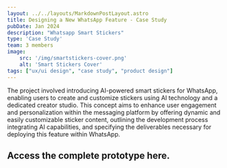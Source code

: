 ```yaml
---
layout: ../../layouts/MarkdownPostLayout.astro
title: Designing a New WhatsApp Feature - Case Study
pubDate: Jan 2024
description: "Whatsapp Smart Stickers"
type: 'Case Study'
team: 3 members
image:
    src: '/img/smartstickers-cover.png'
    alt: 'Smart Stickers Cover'
tags: ["ux/ui design", "case study", "product design"]
---
```

The project involved introducing AI-powered smart stickers for WhatsApp, enabling users to create and customize stickers using AI technology and a dedicated creator studio. This concept aims to enhance user engagement and personalization within the messaging platform by offering dynamic and easily customizable sticker content, outlining the development process integrating AI capabilities, and specifying the deliverables necessary for deploying this feature within WhatsApp.

## Access the complete prototype here.